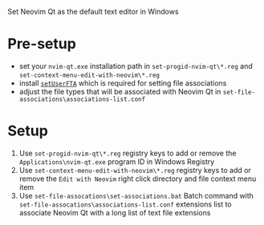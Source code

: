 Set Neovim Qt as the default text editor in Windows

# Pre-setup
- set your `nvim-qt.exe` installation path in `set-progid-nvim-qt\*.reg` and `set-context-menu-edit-with-neovim\*.reg`
- install [`setUserFTA`](https://kolbi.cz/blog/2017/10/25/setuserfta-userchoice-hash-defeated-set-file-type-associations-per-user/) which is required for setting file associations
- adjust the file types that will be associated with Neovim Qt in `set-file-associations\associations-list.conf`

# Setup
1. Use `set-progid-nvim-qt\*.reg` registry keys to add or remove the `Applications\nvim-qt.exe` program ID in Windows Registry
2. Use `set-context-menu-edit-with-neovim\*.reg` registry keys to add or remove the `Edit with Neovim` right click directory and file context menu item
3. Use `set-file-assocations\set-associations.bat` Batch command with `set-file-assocations\associations-list.conf` extensions list to associate Neovim Qt with a long list of text file extensions
